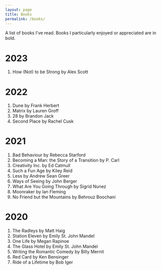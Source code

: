 ```yaml
---
layout: page
title: Books
permalink: /books/
---
```


A list of books I've read. Books I particularly enjoyed or appreciated are in bold.

# 2023

1. How (Not) to be Strong by Alex Scott

# 2022

1. Dune by Frank Herbert
2. Matrix by Lauren Groff
3. 28 by Brandon Jack
4. Second Place by Rachel Cusk

# 2021

1. Bad Behaviour by Rebecca Starford
2. Becoming a Man: the Story of a Transition by P. Carl
3. Creativity Inc. by Ed Catmull
4. Such a Fun Age by Kiley Reid
5. Less by Andrew Sean Greer
6. Ways of Seeing by John Berger
7. What Are You Going Through by Sigrid Nunez
8. Moonraker by Ian Fleming
9. No Friend but the Mountains by Behrouz Boochani

# 2020

1. The Radleys by Matt Haig
2. Station Eleven by Emily St. John Mandel
3. One Life by Megan Rapinoe
4. The Glass Hotel by Emily St. John Mandel
5. Writing the Romantic Comedy by Billy Mernit
6. Red Card by Ken Bensinger
7. Ride of a Lifetime by Bob Iger
